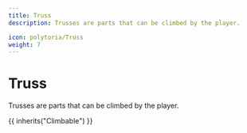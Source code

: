 ```yaml
---
title: Truss
description: Trusses are parts that can be climbed by the player.

icon: polytoria/Truss
weight: 7
---
```


# Truss

Trusses are parts that can be climbed by the player.

{{ inherits("Climbable") }}